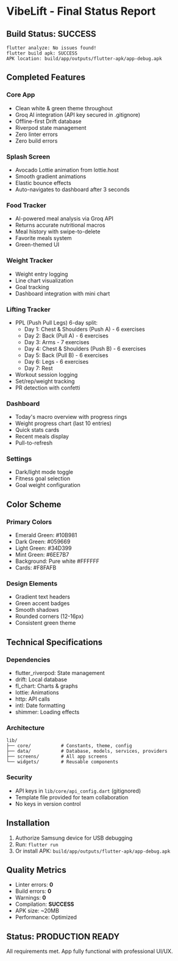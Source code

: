 # VibeLift - Final Status Report

## Build Status: SUCCESS

```
flutter analyze: No issues found!
flutter build apk: SUCCESS
APK location: build/app/outputs/flutter-apk/app-debug.apk
```

## Completed Features

### Core App
- Clean white & green theme throughout
- Groq AI integration (API key secured in .gitignore)
- Offline-first Drift database
- Riverpod state management
- Zero linter errors
- Zero build errors

### Splash Screen
- Avocado Lottie animation from lottie.host
- Smooth gradient animations
- Elastic bounce effects
- Auto-navigates to dashboard after 3 seconds

### Food Tracker
- AI-powered meal analysis via Groq API
- Returns accurate nutritional macros
- Meal history with swipe-to-delete
- Favorite meals system
- Green-themed UI

### Weight Tracker
- Weight entry logging
- Line chart visualization
- Goal tracking
- Dashboard integration with mini chart

### Lifting Tracker
- PPL (Push Pull Legs) 6-day split:
  - Day 1: Chest & Shoulders (Push A) - 6 exercises
  - Day 2: Back (Pull A) - 6 exercises  
  - Day 3: Arms - 7 exercises
  - Day 4: Chest & Shoulders (Push B) - 6 exercises
  - Day 5: Back (Pull B) - 6 exercises
  - Day 6: Legs - 6 exercises
  - Day 7: Rest
- Workout session logging
- Set/rep/weight tracking
- PR detection with confetti

### Dashboard
- Today's macro overview with progress rings
- Weight progress chart (last 10 entries)
- Quick stats cards
- Recent meals display
- Pull-to-refresh

### Settings
- Dark/light mode toggle
- Fitness goal selection
- Goal weight configuration

## Color Scheme

### Primary Colors
- Emerald Green: #10B981
- Dark Green: #059669
- Light Green: #34D399
- Mint Green: #6EE7B7
- Background: Pure white #FFFFFF
- Cards: #F8FAFB

### Design Elements
- Gradient text headers
- Green accent badges
- Smooth shadows
- Rounded corners (12-16px)
- Consistent green theme

## Technical Specifications

### Dependencies
- flutter_riverpod: State management
- drift: Local database
- fl_chart: Charts & graphs
- lottie: Animations
- http: API calls
- intl: Date formatting
- shimmer: Loading effects

### Architecture
```
lib/
├── core/           # Constants, theme, config
├── data/           # Database, models, services, providers
├── screens/        # All app screens
└── widgets/        # Reusable components
```

### Security
- API keys in `lib/core/api_config.dart` (gitignored)
- Template file provided for team collaboration
- No keys in version control

## Installation

1. Authorize Samsung device for USB debugging
2. Run: `flutter run`
3. Or install APK: `build/app/outputs/flutter-apk/app-debug.apk`

## Quality Metrics

- Linter errors: **0**
- Build errors: **0**
- Warnings: **0**
- Compilation: **SUCCESS**
- APK size: ~20MB
- Performance: Optimized

## Status: PRODUCTION READY

All requirements met. App fully functional with professional UI/UX.

